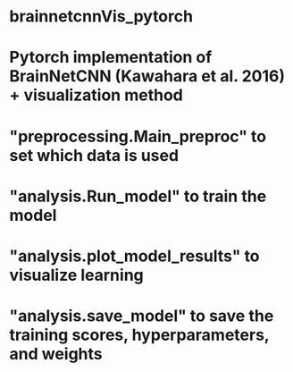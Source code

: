# brainnetcnnVis_pytorch
# Pytorch implementation of BrainNetCNN (Kawahara et al. 2016) + visualization method

# "preprocessing.Main_preproc" to set which data is used
# "analysis.Run_model" to train the model
# "analysis.plot_model_results" to visualize learning
# "analysis.save_model" to save the training scores, hyperparameters, and weights